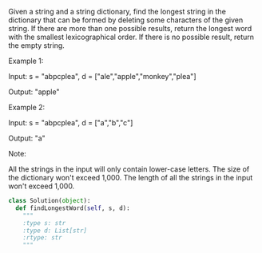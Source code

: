 
Given a string and a string dictionary, find the longest string in the dictionary that can be formed by deleting some characters of the given string. If there are more than one possible results, return the longest word with the smallest lexicographical order. If there is no possible result, return the empty string.

Example 1:

Input:
s = "abpcplea", d = ["ale","apple","monkey","plea"]

Output:
"apple"




Example 2:

Input:
s = "abpcplea", d = ["a","b","c"]

Output:
"a"



Note:

All the strings in the input will only contain lower-case letters.
The size of the dictionary won't exceed 1,000.
The length of all the strings in the input won't exceed 1,000.




```python
class Solution(object):
  def findLongestWord(self, s, d):
    """
    :type s: str
    :type d: List[str]
    :rtype: str
    """
```

